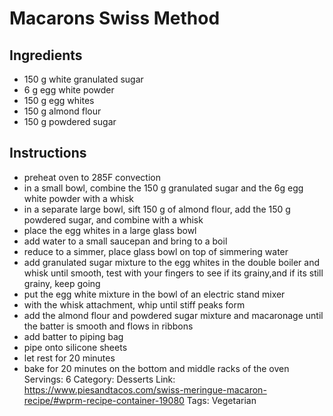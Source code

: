 # Macarons Swiss Method
## Ingredients
- 150 g white granulated sugar
- 6 g egg white powder
- 150 g egg whites
- 150 g almond flour
- 150 g powdered sugar
## Instructions
- preheat oven to 285F convection
- in a small bowl, combine the 150 g granulated sugar and the 6g egg white powder with a whisk
- in a separate large bowl, sift 150 g of almond flour, add the 150 g powdered sugar, and combine with a whisk
- place the egg whites in a large glass bowl
- add water to a small saucepan and bring to a boil
- reduce to a simmer, place glass bowl on top of simmering water
- add granulated sugar mixture to the egg whites in the double boiler and whisk until smooth, test with your fingers to see if its grainy,and if its still grainy, keep going
- put the egg white mixture in the bowl of an electric stand mixer
- with the whisk attachment, whip until stiff peaks form
- add the almond flour and powdered sugar mixture and macaronage until the batter is smooth and flows in ribbons
- add batter to piping bag
- pipe onto silicone sheets
- let rest for 20 minutes
- bake for 20 minutes on the bottom and middle racks of the oven
Servings: 6
Category: Desserts
Link: https://www.piesandtacos.com/swiss-meringue-macaron-recipe/#wprm-recipe-container-19080
Tags: Vegetarian
